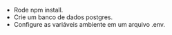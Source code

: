 - Rode npm install.
- Crie um banco de dados postgres.
- Configure as variáveis ambiente em um arquivo .env.